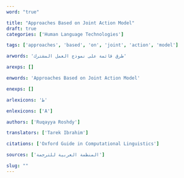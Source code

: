 ```yaml
---
word: "true"

title: "Approaches Based on Joint Action Model"
draft: true
categories: ['Human Language Technologies']

tags: ['approaches', 'based', 'on', 'joint', 'action', 'model']

arwords: 'طرق قائمة على نموذج العمل المشترك'

arexps: []

enwords: 'Approaches Based on Joint Action Model'

enexps: []

arlexicons: 'ط'

enlexicons: ['A']

authors: ['Ruqayya Roshdy']

translators: ['Tarek Ibrahim']

citations: ['Oxford Guide in Computational Linguistics']

sources: ['المنظمة العربية للترجمة']

slug: ""
---
```



